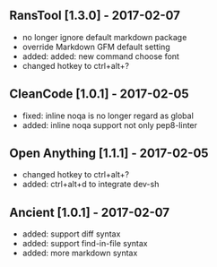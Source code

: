## RansTool [1.3.0] - 2017-02-07
- no longer ignore default markdown package
- override Markdown GFM default setting
- added: added: new command choose font
- changed hotkey to ctrl+alt+?

## CleanCode [1.0.1] - 2017-02-05
- fixed: inline noqa is no longer regard as global
- added: inline noqa support not only pep8-linter

## Open Anything [1.1.1] - 2017-02-05
- changed hotkey to ctrl+alt+?
- added: ctrl+alt+d to integrate dev-sh

## Ancient [1.0.1] - 2017-02-07
- added: support diff syntax
- added: support find-in-file syntax
- added: more markdown syntax